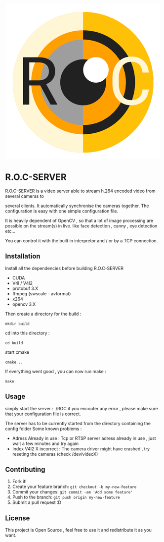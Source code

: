 <p align="center">
  <img src="https://github.com/Happykat/R.O.C-SERVER/blob/development/assets/logo-roc-flat.png"/>
</p>

# R.O.C-SERVER

R.O.C-SERVER is a video server able to stream h.264 encoded video from several cameras to

several clients. It automatically synchronise the cameras together. The configuration is 
easy with one simple configuration file.

It is heavily dependent of OpenCV , so that a lot of image processing are possible on the
stream(s) in live. like face detection , canny , eye detection etc...

You can control it with the built in interpretor and / or by a TCP connection.

## Installation

Install all the dependencies before building R.O.C-SERVER

- CUDA
- V4l / V4l2
- protobuf 3.X
- ffmpeg (swscale - avformat)
- x264
- opencv 3.X

Then create a directory for the build :

``` mkdir build ```

cd into this directory :

``` cd build ```

start cmake

``` cmake .. ```

If everything went good , you can now run make :

``` make ```

## Usage

simply start the server : ./ROC
if you encouter any error , please make sure that your configuration file is correct.

The server has to be currently started from the directory containing the config folder
Some known problems :

- Adress Already in use : Tcp or RTSP server adress already in use , just wait a few minutes and try again
- Index V4l2 X incorrect : The camera driver might have crashed , try reseting the cameras (check /dev/videoX)

## Contributing

1. Fork it!
2. Create your feature branch: `git checkout -b my-new-feature`
3. Commit your changes: `git commit -am 'Add some feature'`
4. Push to the branch: `git push origin my-new-feature`
5. Submit a pull request :D


## License

This project is Open Source , feel free to use it and redistribute it as you want.
